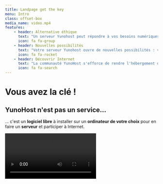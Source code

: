 ```yaml
---
title: Landpage get the key
menu: Intro
class: offset-box
media_name: video.mp4
features:
    - header: Alternative éthique
      text: "Un serveur Yunohost peut répondre à vos besoins numériques et ceux de vos proches : mail, web, social, cloud, etc."
      icon: fa fa-group
    - header: Nouvelles possibilités
      text: "Votre serveur Yunohost ouvre de nouvelles possibilités : votre propre adresse, plus d'espace de stockage, votre propre instance de réseau social..."
      icon: fa fa-rocket
    - header: Découvrir Internet
      text: "La communauté YunoHost s'efforce de rendre l'hébergement d'un serveur plus accessible pour faire découvrir plus largement l'envers d'internet."
      icon: fa fa-search
---
```


# Vous avez la clé !
## YunoHost n'est pas un service...


... c'est un **logiciel libre** à installer sur un **ordinateur de votre choix** pour en faire un **serveur** et participer à Internet.

![video.mp4](video.mp4)

